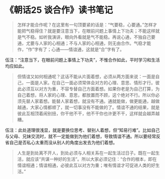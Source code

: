 # 《朝话25 谈合作》读书笔记

> 怎样才能合作呢？在这里有一句顶要紧的话是：“气要稳，心要通。”怎样才能把气稳得住？就是要注意当下，在眼前问题上事情上下功夫；不能这样就是气不稳。如听我演讲，眼向外看就是气不能稳。再说心通，不独自己要通，尤要与人家的心相通；不与人家的心相通，则无由合作。气稳才能作，“作”字有了；心通——情谊通，这就是“合”字有了。

伍注：“注意当下，在眼前问题上事情上下功夫”，不惟合作如此，平时学习和生活均应如此。

> 但情谊又如何相通呢？这话不能从片面着想，必须从两方面来说：一面是自己，一面是人家。在自己一面必须常体会对方的心理、意思、情形才行。彼此必须互以对方为重，不容专替自己方面着想。如果你老是为自己打算，为自己着想，将人家的心理、意思，都放置而不顾，这个绝对不行。所以你必须先替人家着想。能替人家着想，就没有不通。通就能做，做更能通，越做越通，大家心情都顺了，就一切事没有不能做的了。情谊不通的结果，就是彼此互相顶着闹别扭，你干他不干，他不干你也许更不干，这样就会越弄越糟。

伍注：此处道理很浅显，就是要换位思考、替别人着想，但“知易行难”。比如自己与父母、兄妹交流时，就不一定能做到为他们着想，导致情谊不通。所以要经常反省自己是否私心太重而没从别人的角度出发去为他们着想。

> 人生是到处离不开人，到处必须与人相关系在一起生活过日子。既在一起生活，就应该“共谋一种好的生活”。所以大家必须记住：“合作的根本，即在情谊相通；情谊相通，必彼此互以对方为重；唯有情谊才可促进人类的好生活。”

